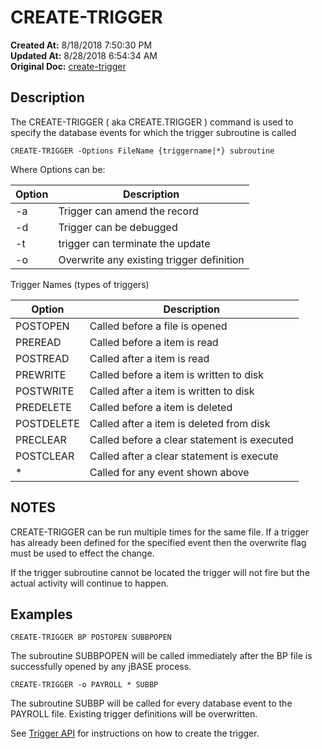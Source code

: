 # CREATE-TRIGGER

**Created At:** 8/18/2018 7:50:30 PM  
**Updated At:** 8/28/2018 6:54:34 AM  
**Original Doc:** [create-trigger](https://docs.jbase.com/42462-distributed-files/create-trigger)  


## Description 

The CREATE-TRIGGER ( aka CREATE.TRIGGER ) command is used to specify the database events for which the trigger subroutine is called

```
CREATE-TRIGGER -Options FileName {triggername|*} subroutine
```



Where Options can be:




| Option<br> | Description<br> |
| --- | --- |
| -a<br> | Trigger can amend the record<br> |
| -d<br> | Trigger can be debugged<br> |
| -t<br> | trigger can terminate the update<br> |
| -o<br> | Overwrite any existing trigger definition<br> |


Trigger Names (types of triggers)


| Option<br> | Description<br> |
| --- | --- |
| POSTOPEN<br> | Called before a file is opened<br> |
| PREREAD<br> | Called before a item is read<br> |
| POSTREAD<br> | Called after a item is read<br> |
| PREWRITE<br> | Called before a item is written to disk<br> |
| POSTWRITE<br> | Called after a item is written to disk<br> |
| PREDELETE<br> | Called before a item is deleted<br> |
| POSTDELETE<br> | Called after a item is deleted from disk<br> |
| PRECLEAR<br> | Called before a clear statement is executed<br> |
| POSTCLEAR<br> | Called after a clear statement is execute<br> |
| \*<br> | Called for any event shown above<br> |


## NOTES

CREATE-TRIGGER can be run multiple times for the same file. If a trigger has already been defined for the specified event then the overwrite flag must be used to effect the change.

If the trigger subroutine cannot be located the trigger will not fire but the actual activity will continue to happen.

## Examples

```
CREATE-TRIGGER BP POSTOPEN SUBBPOPEN
```

The subroutine SUBBPOPEN will be called immediately after the BP file is successfully opened by any jBASE process.

```
CREATE-TRIGGER -o PAYROLL * SUBBP
```

The subroutine SUBBP will be called for every database event to the PAYROLL file. Existing trigger definitions will be overwritten.

See [Trigger API](./../trigger-api) for instructions on how to create the trigger.


